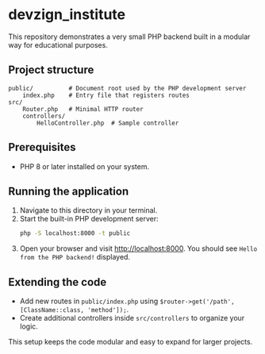 # devzign_institute

This repository demonstrates a very small PHP backend built in a modular way for educational purposes.

## Project structure

```
public/          # Document root used by the PHP development server
    index.php    # Entry file that registers routes
src/
    Router.php   # Minimal HTTP router
    controllers/
        HelloController.php  # Sample controller
```

## Prerequisites
- PHP 8 or later installed on your system.

## Running the application

1. Navigate to this directory in your terminal.
2. Start the built-in PHP development server:
   ```bash
   php -S localhost:8000 -t public
   ```
3. Open your browser and visit [http://localhost:8000](http://localhost:8000).
   You should see `Hello from the PHP backend!` displayed.

## Extending the code
- Add new routes in `public/index.php` using `$router->get('/path', [ClassName::class, 'method']);`.
- Create additional controllers inside `src/controllers` to organize your logic.

This setup keeps the code modular and easy to expand for larger projects.
